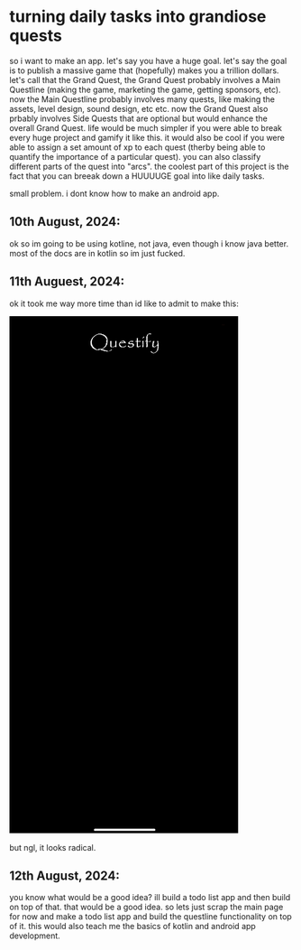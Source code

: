 # turning daily tasks into grandiose quests
so i want to make an app. let's say you have a huge goal. let's say the goal is to publish a massive game that (hopefully) makes you a trillion dollars. let's call that the Grand Quest, the Grand Quest probably involves a Main Questline (making the game, marketing the game, getting sponsors, etc). now the Main Questline probably involves many quests, like making the assets, level design, sound design, etc etc. now the Grand Quest also prbably involves Side Quests that are optional but would enhance the overall Grand Quest. life would be much simpler if you were able to break every huge project and gamify it like this. it would also be cool if you were able to assign a set amount of xp to each quest (therby being able to quantify the importance of a particular quest). you can also classify different parts of the quest into "arcs". the coolest part of this project is the fact that you can breeak down a HUUUUGE goal into like daily tasks. 

small problem. i dont know how to make an android app. 

## 10th August, 2024:
ok so im going to be using kotline, not java, even though i know java better. most of the docs are in kotlin so im just fucked. 

## 11th Auguest, 2024:
ok it took me way more time than id like to admit to make this:

![YOOOOO](/images/imagesforapp/1.png)

but ngl, it looks radical. 

## 12th August, 2024:
you know what would be a good idea? ill build a todo list app and then build on top of that. that would be a good idea. so lets just scrap the main page for now and make a todo list app and build the questline functionality on top of it. this would also teach me the basics of kotlin and android app development. 